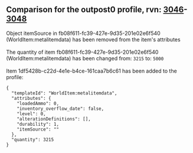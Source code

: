 ## Comparison for the outpost0 profile, rvn: [3046](https://github.com/PRO100KatYT/FortniteProfileRevisions/tree/main/profiles/outpost0/3046%20outpost0.json)-[3048](https://github.com/PRO100KatYT/FortniteProfileRevisions/tree/main/profiles/outpost0/3048%20outpost0.json)

Object itemSource in fb08f611-fc39-427e-9d35-201e02e6f540 (WorldItem:metalitemdata) has been removed from the item's attributes
<br><br>
The quantity of item fb08f611-fc39-427e-9d35-201e02e6f540 (WorldItem:metalitemdata) has been changed from: `3215` to: `5000`
<br><br>
Item 1df5428b-c22d-4e1e-b4ce-161caa7b6c61 has been added to the profile:

```
{
  "templateId": "WorldItem:metalitemdata",
  "attributes": {
    "loadedAmmo": 0,
    "inventory_overflow_date": false,
    "level": 0,
    "alterationDefinitions": [],
    "durability": 1,
    "itemSource": ""
  },
  "quantity": 3215
}
```

<br><br>
